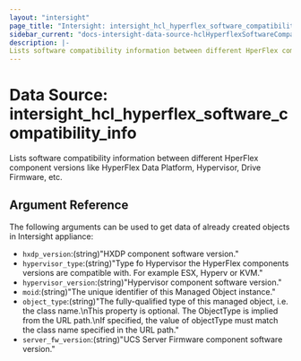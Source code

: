 ```yaml
---
layout: "intersight"
page_title: "Intersight: intersight_hcl_hyperflex_software_compatibility_info"
sidebar_current: "docs-intersight-data-source-hclHyperflexSoftwareCompatibilityInfo"
description: |-
Lists software compatibility information between different HperFlex component versions like HyperFlex Data Platform, Hypervisor, Drive Firmware, etc.
---
```


# Data Source: intersight_hcl_hyperflex_software_compatibility_info
Lists software compatibility information between different HperFlex component versions like HyperFlex Data Platform, Hypervisor, Drive Firmware, etc.
## Argument Reference
The following arguments can be used to get data of already created objects in Intersight appliance:
* `hxdp_version`:(string)"HXDP component software version."
* `hypervisor_type`:(string)"Type fo Hypervisor the HyperFlex components versions are compatible with. For example ESX, Hyperv or KVM."
* `hypervisor_version`:(string)"Hypervisor component software version."
* `moid`:(string)"The unique identifier of this Managed Object instance."
* `object_type`:(string)"The fully-qualified type of this managed object, i.e. the class name.\nThis property is optional. The ObjectType is implied from the URL path.\nIf specified, the value of objectType must match the class name specified in the URL path."
* `server_fw_version`:(string)"UCS Server Firmware component software version."
